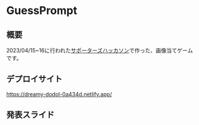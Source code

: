 # GuessPrompt
## 概要
2023/04/15~16に行われた[サポーターズハッカソン](https://talent.supporterz.jp/events/a7d5d359-4cef-478c-b1db-98f38503988d/)で作った、画像当てゲームです。
## デプロイサイト
https://dreamy-dodol-0a434d.netlify.app/
## 発表スライド
